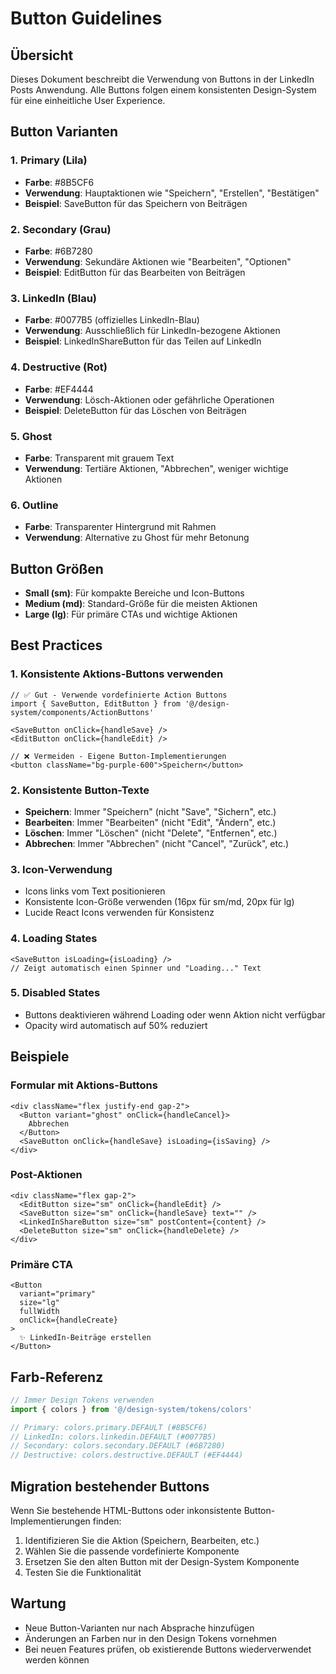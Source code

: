 # Button Guidelines

## Übersicht

Dieses Dokument beschreibt die Verwendung von Buttons in der LinkedIn Posts Anwendung. Alle Buttons folgen einem konsistenten Design-System für eine einheitliche User Experience.

## Button Varianten

### 1. Primary (Lila)
- **Farbe**: #8B5CF6
- **Verwendung**: Hauptaktionen wie "Speichern", "Erstellen", "Bestätigen"
- **Beispiel**: SaveButton für das Speichern von Beiträgen

### 2. Secondary (Grau)
- **Farbe**: #6B7280
- **Verwendung**: Sekundäre Aktionen wie "Bearbeiten", "Optionen"
- **Beispiel**: EditButton für das Bearbeiten von Beiträgen

### 3. LinkedIn (Blau)
- **Farbe**: #0077B5 (offizielles LinkedIn-Blau)
- **Verwendung**: Ausschließlich für LinkedIn-bezogene Aktionen
- **Beispiel**: LinkedInShareButton für das Teilen auf LinkedIn

### 4. Destructive (Rot)
- **Farbe**: #EF4444
- **Verwendung**: Lösch-Aktionen oder gefährliche Operationen
- **Beispiel**: DeleteButton für das Löschen von Beiträgen

### 5. Ghost
- **Farbe**: Transparent mit grauem Text
- **Verwendung**: Tertiäre Aktionen, "Abbrechen", weniger wichtige Aktionen

### 6. Outline
- **Farbe**: Transparenter Hintergrund mit Rahmen
- **Verwendung**: Alternative zu Ghost für mehr Betonung

## Button Größen

- **Small (sm)**: Für kompakte Bereiche und Icon-Buttons
- **Medium (md)**: Standard-Größe für die meisten Aktionen
- **Large (lg)**: Für primäre CTAs und wichtige Aktionen

## Best Practices

### 1. Konsistente Aktions-Buttons verwenden
```tsx
// ✅ Gut - Verwende vordefinierte Action Buttons
import { SaveButton, EditButton } from '@/design-system/components/ActionButtons'

<SaveButton onClick={handleSave} />
<EditButton onClick={handleEdit} />

// ❌ Vermeiden - Eigene Button-Implementierungen
<button className="bg-purple-600">Speichern</button>
```

### 2. Konsistente Button-Texte
- **Speichern**: Immer "Speichern" (nicht "Save", "Sichern", etc.)
- **Bearbeiten**: Immer "Bearbeiten" (nicht "Edit", "Ändern", etc.)
- **Löschen**: Immer "Löschen" (nicht "Delete", "Entfernen", etc.)
- **Abbrechen**: Immer "Abbrechen" (nicht "Cancel", "Zurück", etc.)

### 3. Icon-Verwendung
- Icons links vom Text positionieren
- Konsistente Icon-Größe verwenden (16px für sm/md, 20px für lg)
- Lucide React Icons verwenden für Konsistenz

### 4. Loading States
```tsx
<SaveButton isLoading={isLoading} />
// Zeigt automatisch einen Spinner und "Loading..." Text
```

### 5. Disabled States
- Buttons deaktivieren während Loading oder wenn Aktion nicht verfügbar
- Opacity wird automatisch auf 50% reduziert

## Beispiele

### Formular mit Aktions-Buttons
```tsx
<div className="flex justify-end gap-2">
  <Button variant="ghost" onClick={handleCancel}>
    Abbrechen
  </Button>
  <SaveButton onClick={handleSave} isLoading={isSaving} />
</div>
```

### Post-Aktionen
```tsx
<div className="flex gap-2">
  <EditButton size="sm" onClick={handleEdit} />
  <SaveButton size="sm" onClick={handleSave} text="" />
  <LinkedInShareButton size="sm" postContent={content} />
  <DeleteButton size="sm" onClick={handleDelete} />
</div>
```

### Primäre CTA
```tsx
<Button 
  variant="primary" 
  size="lg" 
  fullWidth
  onClick={handleCreate}
>
  ✨ LinkedIn-Beiträge erstellen
</Button>
```

## Farb-Referenz

```typescript
// Immer Design Tokens verwenden
import { colors } from '@/design-system/tokens/colors'

// Primary: colors.primary.DEFAULT (#8B5CF6)
// LinkedIn: colors.linkedin.DEFAULT (#0077B5)
// Secondary: colors.secondary.DEFAULT (#6B7280)
// Destructive: colors.destructive.DEFAULT (#EF4444)
```

## Migration bestehender Buttons

Wenn Sie bestehende HTML-Buttons oder inkonsistente Button-Implementierungen finden:

1. Identifizieren Sie die Aktion (Speichern, Bearbeiten, etc.)
2. Wählen Sie die passende vordefinierte Komponente
3. Ersetzen Sie den alten Button mit der Design-System Komponente
4. Testen Sie die Funktionalität

## Wartung

- Neue Button-Varianten nur nach Absprache hinzufügen
- Änderungen an Farben nur in den Design Tokens vornehmen
- Bei neuen Features prüfen, ob existierende Buttons wiederverwendet werden können